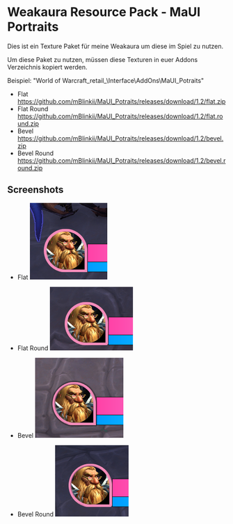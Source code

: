
# Weakaura Resource Pack - MaUI Portraits

Dies ist ein Texture Paket für meine Weakaura um diese im Spiel zu nutzen.

Um diese Paket zu nutzen, müssen diese Texturen in euer Addons Verzeichnis kopiert werden.

Beispiel: "World of Warcraft\_retail_\Interface\AddOns\MaUI_Potraits"

- Flat https://github.com/mBlinkii/MaUI_Potraits/releases/download/1.2/flat.zip
- Flat Round https://github.com/mBlinkii/MaUI_Potraits/releases/download/1.2/flat.round.zip
- Bevel https://github.com/mBlinkii/MaUI_Potraits/releases/download/1.2/bevel.zip
- Bevel Round https://github.com/mBlinkii/MaUI_Potraits/releases/download/1.2/bevel.round.zip


## Screenshots
- Flat
![Flat](https://raw.githubusercontent.com/mBlinkii/MaUI_Potraits/main/flat.png)

- Flat Round
![Flat Round](https://raw.githubusercontent.com/mBlinkii/MaUI_Potraits/main/flat%20round.png)

- Bevel
![Bevel](https://raw.githubusercontent.com/mBlinkii/MaUI_Potraits/main/bevel.png)

- Bevel Round
![Bevel Round](https://raw.githubusercontent.com/mBlinkii/MaUI_Potraits/main/bevel%20round.png)


